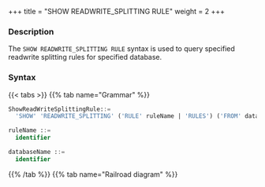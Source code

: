 +++
title = "SHOW READWRITE_SPLITTING RULE"
weight = 2
+++

### Description

The `SHOW READWRITE_SPLITTING RULE` syntax is used to query specified readwrite splitting rules for specified database.

### Syntax

{{< tabs >}}
{{% tab name="Grammar" %}}
```sql
ShowReadWriteSplittingRule::=
  'SHOW' 'READWRITE_SPLITTING' ('RULE' ruleName | 'RULES') ('FROM' databaseName)?

ruleName ::=
  identifier  

databaseName ::=
  identifier
```
{{% /tab %}}
{{% tab name="Railroad diagram" %}}
<iframe frameborder="0" name="diagram" id="diagram" width="100%" height="100%"></iframe>
{{% /tab %}}
{{< /tabs >}}

### Supplement

- When `databaseName` is not specified, the default is the currently used `DATABASE`. If `DATABASE` is not used, `No database selected` will be prompted.

### Return value description

| Column                          | Description                                                                                                |
| ------------------------------- | ---------------------------------------------------------------------------------------------------------- |
| name                            | Readwrite splitting rule name                                                                              |
| auto_aware_data_source_name     | Auto-Aware discovery data source name (Display configuration dynamic readwrite splitting rules)            |
| write_data_source_query_enabled | All read data source are offline, write data source whether the data source is responsible for read traffic|
| write_data_source_name          | Write data source name                                                                                     |
| read_data_source_names          | Read data source name list                                                                                 |
| load_balancer_type              | Load balance algorithm type                                                                                |
| load_balancer_props             | Load balance algorithm parameter                                                                           |


### Example

- Query readwrite splitting rules for specified database.

```sql
SHOW READWRITE_SPLITTING RULES FROM readwrite_splitting_db;
```

```sql
mysql> SHOW READWRITE_SPLITTING RULES FROM readwrite_splitting_db;
+------------+-----------------------------+---------------------------------+------------------------+------------------------+--------------------+---------------------+
| name       | auto_aware_data_source_name | write_data_source_query_enabled | write_data_source_name | read_data_source_names | load_balancer_type | load_balancer_props |
+------------+-----------------------------+---------------------------------+------------------------+------------------------+--------------------+---------------------+
| ms_group_0 |                             |                                 | resource_1             | ds_0,ds_1              | random             |                     |
+------------+-----------------------------+---------------------------------+------------------------+------------------------+--------------------+---------------------+
1 row in set (0.01 sec)
```

- Query readwrite splitting rules for current database.

```sql
SHOW READWRITE_SPLITTING RULES;
```

```sql
mysql> SHOW READWRITE_SPLITTING RULES;
+------------+-----------------------------+---------------------------------+------------------------+------------------------+--------------------+---------------------+
| name       | auto_aware_data_source_name | write_data_source_query_enabled | write_data_source_name | read_data_source_names | load_balancer_type | load_balancer_props |
+------------+-----------------------------+---------------------------------+------------------------+------------------------+--------------------+---------------------+
| ms_group_0 |                             |                                 | resource_1             | ds_0,ds_1              | random             |                     |
+------------+-----------------------------+---------------------------------+------------------------+------------------------+--------------------+---------------------+
1 row in set (0.01 sec)
```

- Query specified readwrite splitting rule for specified database.

```sql
SHOW READWRITE_SPLITTING RULE ms_group_0 FROM readwrite_splitting_db;
```

```sql
mysql> SHOW READWRITE_SPLITTING RULE ms_group_0 FROM readwrite_splitting_db;
+------------+-----------------------------+---------------------------------+------------------------+------------------------+--------------------+---------------------+
| name       | auto_aware_data_source_name | write_data_source_query_enabled | write_data_source_name | read_data_source_names | load_balancer_type | load_balancer_props |
+------------+-----------------------------+---------------------------------+------------------------+------------------------+--------------------+---------------------+
| ms_group_0 |                             |                                 | resource_1             | ds_0,ds_1              | random             |                     |
+------------+-----------------------------+---------------------------------+------------------------+------------------------+--------------------+---------------------+
1 row in set (0.01 sec)
```

- Query specified readwrite splitting rule for current database.

```sql
SHOW READWRITE_SPLITTING RULE ms_group_0;
```

```sql
mysql> SHOW READWRITE_SPLITTING RULE ms_group_0;
+------------+-----------------------------+---------------------------------+------------------------+------------------------+--------------------+---------------------+
| name       | auto_aware_data_source_name | write_data_source_query_enabled | write_data_source_name | read_data_source_names | load_balancer_type | load_balancer_props |
+------------+-----------------------------+---------------------------------+------------------------+------------------------+--------------------+---------------------+
| ms_group_0 |                             |                                 | resource_1             | ds_0,ds_1              | random             |                     |
+------------+-----------------------------+---------------------------------+------------------------+------------------------+--------------------+---------------------+
1 row in set (0.01 sec)
```

### Reserved word

`SHOW`, `READWRITE_SPLITTING`, `RULE`, `RULES`, `FROM`

### Related links

- [Reserved word](/en/user-manual/shardingsphere-proxy/distsql/syntax/reserved-word/)
